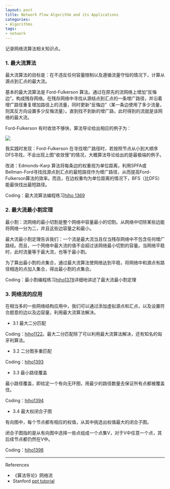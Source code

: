 ```yaml
---
layout: post
title: Network Flow Algorithm and its Applications
categories:
- Algorithms
tags:
- network
---
```


记录网络流算法相关知识点。

### 1. 最大流算法

最大流算法的目标是：在不违反任何容量限制以及遵循流量守恒的情况下，计算从源点到汇点的最大流。

基本的最大流算法是 Ford-Fulkerson 算法。通过在原先的流网络上增加“反悔边”，构成残存网络。在残存网络中寻找从源结点到汇点的一条增广路径，并沿着增广路径重复增加路径上的流量，同时更新“反悔边”（某一条边使用了多少流量，则其反方向设置多少反悔流量）。直到找不到新的增广路，此时得到的流就是该网络的最大流。

Ford-Fulkerson 有时收敛不够快，算法导论给出相应的例子为：

![](http://oiqcl4y9s.bkt.clouddn.com/%E6%9C%80%E5%A4%A7%E6%B5%81%E7%AE%97%E6%B3%95%E6%94%B6%E6%95%9B%E6%85%A2.PNG)

我实践时发现：Ford-Fulkerson 在寻找增广路径时，若按照节点从小到大顺序DFS寻找，不会出现上图“收敛慢”的情况，大概算法导论给出的是最极端的例子。

改进：Edmonds-Karp 算法将每条边的权重视为单位距离，利用SPFA或Bellman-Ford寻找找源点到汇点的最短路径作为增广路径，从而提高Ford-Fulkerson算法的效率。而且，在边权重均为单位距离的情况下，BFS（比DFS）能最快找出最短路径。

Coding：最大流算法编程练习[hiho 1369](http://hihocoder.com/problemset/problem/1369)

### 2. 最大流最小割定理

最小割：流网络的最小切割是整个网络中容量最小的切割。从网络中切除某些边能将网络一分为二，并且这些边容量之和最小。

最大流最小割定理告诉我们：一个流是最大流当且仅当残存网络中不包含任何增广路经。而且，一个网络中最大流的值不会超过该网络最小切割的容量。当网络平稳时，此时流量等于最大流，也等于最小割。

为了算出最小割的点集合，通过最大流算法使网络达到平稳，将网络中和源点有路径相连的点加入集合，得出最小割的点集合。

Coding：最小割编程练习[hiho1378](http://hihocoder.com/problemset/problem/1378)详细地讲述了最大流最小割定理

### 3. 网络流的应用

在相当多的一些网络结构应用中，我们可以通过添加虚拟源点和汇点，以及设置符合题意的边以及边容量，利用最大流算法解决。

- 3.1 最大二分匹配

Coding：[hiho1122](http://hihocoder.com/problemset/problem/1122)。最大二分匹配除了可以利用最大流算法解决，还有知名的匈牙利算法。

- 3.2 二分图多重匹配

Coding：[hiho1393](http://hihocoder.com/problemset/problem/1393)

- 3.3 最小路径覆盖

最小路径覆盖，即给定一个有向无环图，用最少的路径数量去保证所有点都被覆盖住。

Coding：[hiho1394](http://hihocoder.com/problemset/problem/1394)

- 3.4 最大权闭合子图

有向图中，每个节点都有相应的权值，从其中挑选出权值最大的闭合子图。

闭合子图指的是从有向图中选择一些点组成一个点集V，对于V中任意一个点，其后续节点都仍然在V中。

Coding：[hiho1398](http://hihocoder.com/problemset/problem/1398)

---

References

- 《算法导论》网络流
- Stanford [ppt tutorial](https://web.stanford.edu/class/cs97si/08-network-flow-problems.pdf)